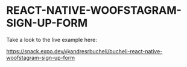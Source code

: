 # REACT-NATIVE-WOOFSTAGRAM-SIGN-UP-FORM

Take a look to the live example here:

https://snack.expo.dev/@andresrbucheli/bucheli-react-native-woofstagram-sign-up-form
